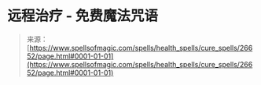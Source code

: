 <!--yml

类别：未分类

日期：2024-06-12 19:14:52

-->

# 远程治疗 - 免费魔法咒语

> 来源：[https://www.spellsofmagic.com/spells/health_spells/cure_spells/26652/page.html#0001-01-01](https://www.spellsofmagic.com/spells/health_spells/cure_spells/26652/page.html#0001-01-01)

